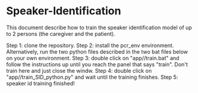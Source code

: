 # Speaker-Identification
This document describe how to train the speaker identification model of up to 2 persons (the caregiver and the patient).

Step 1: clone the repository.
Step 2: install the pcr_env environment. Alternatively, run the two python files described in the two bat files below on your own environment.
Step 3: double click on "app//train.bat" and follow the instructions up until you reach the panel that says "train". Don't train here and just close the windw.
Step 4: double click on "app//train_SID_python.py" and wait until the training finishes.
Step 5: speaker id training finished!
